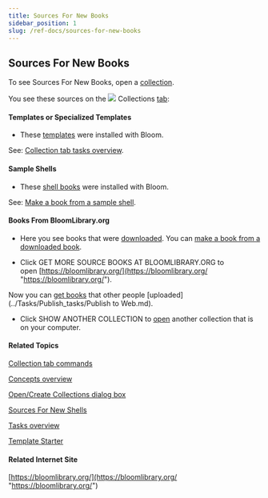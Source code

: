 ```yaml
---
title: Sources For New Books
sidebar_position: 1
slug: /ref-docs/sources-for-new-books
---
```


## Sources For New Books

To see Sources For New Books, open a [collection](Collection.md).

You see these sources on the ![](/ref-docs-assets/images/User_Interface/Tabs/Collections.png) Collections [tab](../User_Interface/Tabs/Tabs_overview.md):

#### Templates or Specialized Templates

-   These [templates](Template.md) were installed with Bloom.
    

See: [Collection tab tasks overview](../Tasks/Collections_tab_tasks/Collections_tab_tasks_overview.md).

#### Sample Shells

-   These [shell books](Shell_book.md) were installed with Bloom.
    

See: [Make a book from a sample shell](../Tasks/Collections_tab_tasks/Make_a_book_from_a_sample_shell.md).

#### Books From BloomLibrary.org

-   Here you see books that were [downloaded](../Tasks/Basic_tasks/Get_a_book_from_BloomLibrary.md). You can [make a book from a downloaded book](../Tasks/Collections_tab_tasks/Make_a_book_from_downloaded_book.md).
    
-   Click GET MORE SOURCE BOOKS AT BLOOMLIBRARY.ORG to open [https://bloomlibrary.org/](https://bloomlibrary.org/ "https://bloomlibrary.org/").
    

Now you can [get books](../Tasks/Basic_tasks/Get_a_book_from_BloomLibrary.md) that other people [uploaded](../Tasks/Publish_tasks/Publish to Web.md).

-   Click SHOW ANOTHER COLLECTION to [open](../Tasks/Collections_tab_tasks/Collections_tab_tasks_overview.md) another collection that is on your computer.

#### Related Topics

[Collection tab commands](../User_Interface/Tabs/Collections_tab_commands.md)

[Concepts overview](Concepts_overview.md)

[Open/Create Collections dialog box](../User_Interface/Dialog_boxes/Open_Create_Collections_dialog_box.md)

[Sources For New Shells](Sources_For_New_Shells.md)

[Tasks overview](../Tasks/Tasks_overview.md)

[Template Starter](Template_Starter.md)

#### Related Internet Site

[https://bloomlibrary.org/](https://bloomlibrary.org/ "https://bloomlibrary.org/")